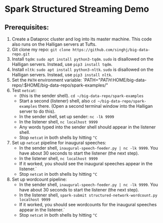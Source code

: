 # Spark Structured Streaming Demo

## Prerequisites:

1. Create a Dataproc cluster and log into its master machine. This code also runs on the Halligan servers at Tufts.
2. Git clone my repo: `git clone https://github.com/singhj/big-data-repo.git`
3. Install `tqdm`: `sudo apt install python3-tqdm`. `sudo` is disallowed on the Halligan servers. Instead, use `pip3 install tqdm`.
4. Install `nltk`: `sudo apt install python3-nltk`. `sudo` is disallowed on the Halligan servers. Instead, use `pip3 install nltk`.
5. Set the `PATH` environment variable: `PATH="$PATH:$HOME/big-data-repo/:$HOME/big-data-repo/spark-examples/"
5. Test `netcat`:
    * (this is the sender shell). `cd ~/big-data-repo/spark-examples`
    * Start a second (listener) shell, also `cd ~/big-data-repo/spark-examples` there. (Open a second terminal window into the Halligan server to do this).
    * In the sender shell, set up sender: `nc -lk 9999`
    * In the listener shell, `nc localhost 9999`
    * Any words typed into the sender shell should appear in the listener shell.
    * Stop `netcat` in both shells by hitting `^C`
6. Set up `netcat` pipeline for inaugural speeches:
    * In the sender shell, `inaugural-speech-feeder.py | nc -lk 9999`. You have about 30 seconds to start the listener (the next step).
    * In the listener shell, `nc localhost 9999`
    * If it worked, you should see the inaugural speeches appear in the listener.`
    * Stop `netcat` in both shells by hitting `^C`
7. Set up wordcount pipeline:
    * In the sender shell, `inaugural-speech-feeder.py | nc -lk 9999`. You have about 30 seconds to start the listener (the next step).
    * In the listener shell, `spark-submit structured-network-wordcount.py localhost 9999`
    * If it worked, you should see wordcounts for the inaugural speeches appear in the listener.`
    * Stop `netcat` in both shells by hitting `^C`


